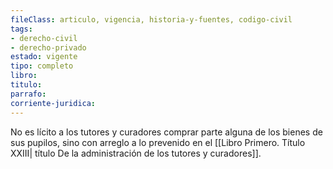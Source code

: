 ```yaml
---
fileClass: articulo, vigencia, historia-y-fuentes, codigo-civil
tags:
- derecho-civil
- derecho-privado
estado: vigente
tipo: completo
libro:
titulo:
parrafo:
corriente-juridica:
---
```

No es lícito a los tutores y curadores comprar parte alguna de los bienes de sus pupilos, sino con arreglo a lo prevenido en el [[Libro Primero. Título XXIII| título De la administración de los tutores y curadores]].